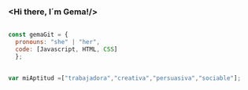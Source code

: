 ### <Hi there, I´m Gema!/>
```js

const gemaGit = {
  pronouns: "she" | "her",
  code: [Javascript, HTML, CSS]
  };
  

var miAptitud =["trabajadora","creativa","persuasiva","sociable"];



